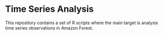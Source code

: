 # Time Series Analysis
This repository contains a set of R scripts where the main target is analysis time series observations in Amazon Forest.
